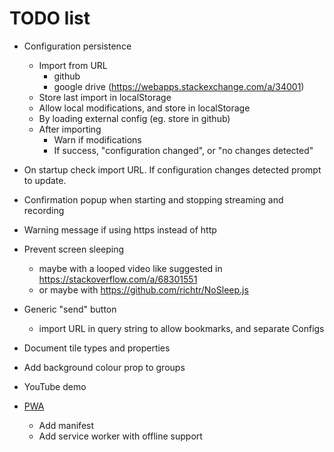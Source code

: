 # TODO list

- Configuration persistence
  - Import from URL
    - github
    - google drive (https://webapps.stackexchange.com/a/34001)
  - Store last import in localStorage
  - Allow local modifications, and store in localStorage
  - By loading external config (eg. store in github)
  - After importing
    - Warn if modifications
    - If success, "configuration changed", or "no changes detected"

- On startup check import URL. If configuration changes detected prompt to update.

- Confirmation popup when starting and stopping streaming and recording

- Warning message if using https instead of http

- Prevent screen sleeping
  - maybe with a looped video like suggested in https://stackoverflow.com/a/68301551
  - or maybe with https://github.com/richtr/NoSleep.js

- Generic "send" button
  - import URL in query string to allow bookmarks, and separate Configs

- Document tile types and properties

- Add background colour prop to groups

- YouTube demo

- [PWA](https://docs.microsoft.com/en-us/microsoft-edge/progressive-web-apps-chromium/get-started)
  - Add manifest
  - Add service worker with offline support
